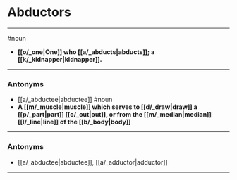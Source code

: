 # Abductors
---
#noun
- **[[o/_one|One]] who [[a/_abducts|abducts]]; a [[k/_kidnapper|kidnapper]].**
---
### Antonyms
- [[a/_abductee|abductee]]
#noun
- **A [[m/_muscle|muscle]] which serves to [[d/_draw|draw]] a [[p/_part|part]] [[o/_out|out]], or from the [[m/_median|median]] [[l/_line|line]] of the [[b/_body|body]]**
---
### Antonyms
- [[a/_abductee|abductee]], [[a/_adductor|adductor]]
---
